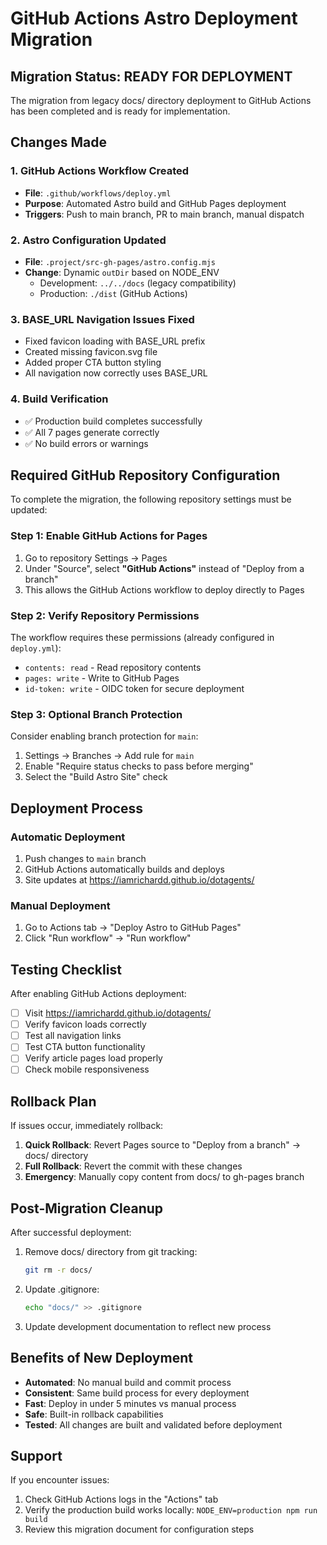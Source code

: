 # GitHub Actions Astro Deployment Migration

## Migration Status: READY FOR DEPLOYMENT

The migration from legacy docs/ directory deployment to GitHub Actions has been completed and is ready for implementation.

## Changes Made

### 1. GitHub Actions Workflow Created
- **File**: `.github/workflows/deploy.yml`
- **Purpose**: Automated Astro build and GitHub Pages deployment
- **Triggers**: Push to main branch, PR to main branch, manual dispatch

### 2. Astro Configuration Updated
- **File**: `.project/src-gh-pages/astro.config.mjs`
- **Change**: Dynamic `outDir` based on NODE_ENV
  - Development: `../../docs` (legacy compatibility)
  - Production: `./dist` (GitHub Actions)

### 3. BASE_URL Navigation Issues Fixed
- Fixed favicon loading with BASE_URL prefix
- Created missing favicon.svg file
- Added proper CTA button styling
- All navigation now correctly uses BASE_URL

### 4. Build Verification
- ✅ Production build completes successfully
- ✅ All 7 pages generate correctly
- ✅ No build errors or warnings

## Required GitHub Repository Configuration

To complete the migration, the following repository settings must be updated:

### Step 1: Enable GitHub Actions for Pages
1. Go to repository Settings → Pages
2. Under "Source", select **"GitHub Actions"** instead of "Deploy from a branch"
3. This allows the GitHub Actions workflow to deploy directly to Pages

### Step 2: Verify Repository Permissions
The workflow requires these permissions (already configured in `deploy.yml`):
- `contents: read` - Read repository contents
- `pages: write` - Write to GitHub Pages
- `id-token: write` - OIDC token for secure deployment

### Step 3: Optional Branch Protection
Consider enabling branch protection for `main`:
1. Settings → Branches → Add rule for `main`
2. Enable "Require status checks to pass before merging"
3. Select the "Build Astro Site" check

## Deployment Process

### Automatic Deployment
1. Push changes to `main` branch
2. GitHub Actions automatically builds and deploys
3. Site updates at https://iamrichardd.github.io/dotagents/

### Manual Deployment
1. Go to Actions tab → "Deploy Astro to GitHub Pages"
2. Click "Run workflow" → "Run workflow"

## Testing Checklist

After enabling GitHub Actions deployment:

- [ ] Visit https://iamrichardd.github.io/dotagents/
- [ ] Verify favicon loads correctly
- [ ] Test all navigation links
- [ ] Test CTA button functionality
- [ ] Verify article pages load properly
- [ ] Check mobile responsiveness

## Rollback Plan

If issues occur, immediately rollback:

1. **Quick Rollback**: Revert Pages source to "Deploy from a branch" → docs/ directory
2. **Full Rollback**: Revert the commit with these changes
3. **Emergency**: Manually copy content from docs/ to gh-pages branch

## Post-Migration Cleanup

After successful deployment:

1. Remove docs/ directory from git tracking:
   ```bash
   git rm -r docs/
   ```

2. Update .gitignore:
   ```bash
   echo "docs/" >> .gitignore
   ```

3. Update development documentation to reflect new process

## Benefits of New Deployment

- **Automated**: No manual build and commit process
- **Consistent**: Same build process for every deployment  
- **Fast**: Deploy in under 5 minutes vs manual process
- **Safe**: Built-in rollback capabilities
- **Tested**: All changes are built and validated before deployment

## Support

If you encounter issues:
1. Check GitHub Actions logs in the "Actions" tab
2. Verify the production build works locally: `NODE_ENV=production npm run build`
3. Review this migration document for configuration steps